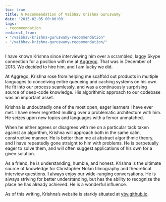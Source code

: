 ```yaml
---
toc: true
title: A Recommendation of Vaibhav Krishna Guruswamy
date: '2015-02-05 00:00:00'
tags:
- recommendation
redirect_from:
- "/vaibhav-krishna-guruswamy-recommendation"
- "/vaibhav-krishna-guruswamy-recommendation/"
---
```


I have known Krishna since interviewing him over a scrambled, laggy Skype connection for a position with me at [Aggrego](http://aggrego.com). That was in December of 2013. We decided to hire him, and I am lucky we did.

At Aggrego, Krishna rose from helping me scaffold out products in multiple languages to conceiving entire queueing and caching systems on his own. He fit into our process seamlessly, and was a continuously surprising source of deep-code knowledge. His algorithmic approach to our codebase was an important asset.

Krishna is undoubtedly one of the most open, eager learners I have ever met. I have never regretted mulling over a problematic architecture with him. He seizes upon new topics and languages with a fervor unmatched.

When he either agrees or disagrees with me on a particular tack taken against an algorithm, Krishna will approach both in the same calm, constructive manner. He is better than me at abstract algorithmic theory, and I have repeatedly gone straight to him with problems. He is perpetually eager to solve them, and will often suggest applications of his own for a given solution.

As a friend, he is understanding, humble, and honest. Krishna is the ultimate source of knowledge for Christopher Nolan filmography and theoretical interview questions. I always enjoy our wide-ranging conversations. He is always striving for better understanding, but has the ability to recognize the place he has already achieved. He is a wonderful influence.

As of this writing, Krishna’s website is starkly situated at [ybv.github.io](http://ybv.github.io).


